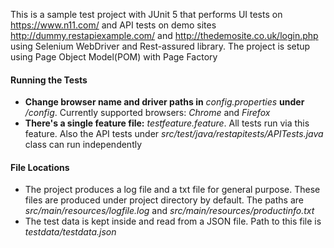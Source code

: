 This is a sample test project with JUnit 5 that performs UI tests on https://www.n11.com/ and API tests on demo sites http://dummy.restapiexample.com/ and http://thedemosite.co.uk/login.php using Selenium WebDriver and Rest-assured library. The project is setup using Page Object Model(POM) with Page Factory

#### Running the Tests
- **Change browser name and driver paths in** *config.properties* **under** */config*. Currently supported browsers: *Chrome* and *Firefox*
- **There's a single feature file:** *testfeature.feature*. All tests run via this feature. Also the API tests under *src/test/java/restapitests/APITests.java* class can run independently 
#### File Locations
- The project produces a log file and a txt file for general purpose. These files are produced under project directory by default. The paths are *src/main/resources/logfile.log* and *src/main/resources/productinfo.txt*
- The test data is kept inside and read from a JSON file. Path to this file is *testdata/testdata.json*

